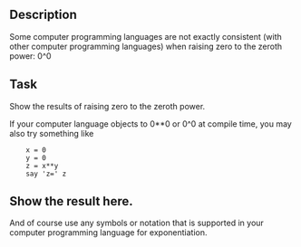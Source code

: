 ## Description
Some computer programming languages are not exactly consistent (with other computer programming languages) when raising zero to the zeroth power: 0^0

## Task
Show the results of raising zero to the zeroth power.

If your computer language objects to 0**0 or 0^0 at compile time, you may also try something like

```
	x = 0
	y = 0
	z = x**y
	say 'z=' z
```

## Show the result here.
And of course use any symbols or notation that is supported in your computer programming language for exponentiation.
